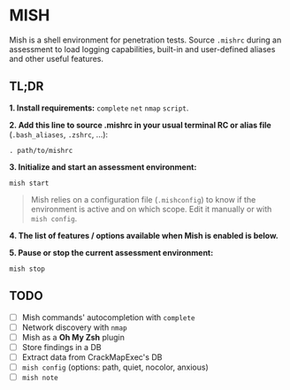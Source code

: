 MISH
====

Mish is a shell environment for penetration tests. Source `.mishrc` during an
assessment to load logging capabilities, built-in and user-defined aliases and
other useful features.

TL;DR
-----

**1. Install requirements:** `complete` `net` `nmap` `script`.

**2. Add this line to source .mishrc in your usual terminal RC or alias file**
     (`.bash_aliases`, `.zshrc`, ...):

```
. path/to/mishrc
```

**3. Initialize and start an assessment environment:**

```
mish start
```

> Mish relies on a configuration file (`.mishconfig`) to know if the environment
   is active and on which scope. Edit it manually or with `mish config`.

**4. The list of features / options available when Mish is enabled is below.**

**5. Pause or stop the current assessment environment:**

```
mish stop
```

TODO
----

* [ ] Mish commands' autocompletion with `complete`
* [ ] Network discovery with `nmap`
* [ ] Mish as a **Oh My Zsh** plugin
* [ ] Store findings in a DB
* [ ] Extract data from CrackMapExec's DB
* [ ] `mish config` (options: path, quiet, nocolor, anxious)
* [ ] `mish note`
